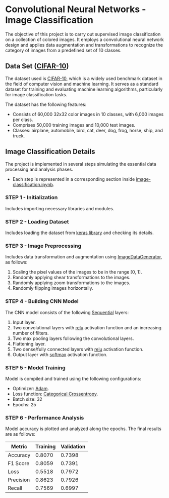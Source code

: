 # Convolutional Neural Networks - Image Classification
The objective of this project is to carry out supervised image classification on a collection of colored images. It employs a convolutional neural network design and applies data augmentation and transformations to recognize the category of images from a predefined set of 10 classes.

## Data Set ([CIFAR-10](https://www.cs.toronto.edu/~kriz/cifar.html))
The dataset used is [CIFAR-10](https://www.cs.toronto.edu/~kriz/cifar.html), which is a widely used benchmark dataset in the field of computer vision and machine learning. It serves as a standard dataset for training and evaluating machine learning algorithms, particularly for image classification tasks. 

The dataset has the following features:
- Consists of 60,000 32x32 color images in 10 classes, with 6,000 images per class.
- Comprises 50,000 training images and 10,000 test images.
- Classes: airplane, automobile, bird, cat, deer, dog, frog, horse, ship, and truck.

## Image Classification Details
The project is implemented in several steps simulating the essential data processing and analysis phases. <br/>
- Each step is represented in a corresponding section inside [image-classification.ipynb](https://github.com/sinanw/cnn-image-classification/blob/main/notebooks/image-classification.ipynb).

### STEP 1 - Initialization 

Includes importing necessary libraries and modules.

### STEP 2 - Loading Dataset

Includes loading the dataset from [keras library](https://www.tensorflow.org/api_docs/python/tf/keras/datasets/cifar10) and checking its details.

### STEP 3 - Image Preprocessing

Includes data transformation and augmentation using [ImageDataGenerator](https://www.tensorflow.org/api_docs/python/tf/keras/preprocessing/image/ImageDataGenerator), as follows:
1. Scaling the pixel values of the images to be in the range [0, 1].
2. Randomly applying shear transformations to the images.
3. Randomly applying zoom transformations to the images.
4. Randomly flipping images horizontally.

### STEP 4 - Building CNN Model

The CNN model consists of the following [Sequential](https://www.tensorflow.org/api_docs/python/tf/keras/Sequential) layers:

1. Input layer.
2. Two convolutional layers with [relu](https://www.tensorflow.org/api_docs/python/tf/keras/activations/relu) activation function and an increasing number of filters.
3. Two max pooling layers following the convolutional layers.
4. Flattening layer.
5. Two dense/fully connected layers with [relu](https://www.tensorflow.org/api_docs/python/tf/keras/activations/relu) activation function.
6. Output layer with [softmax](https://www.tensorflow.org/api_docs/python/tf/keras/layers/Softmax) activation function.

### STEP 5 - Model Training

Model is compiled and trained using the following configurations:

- Optimizer: [Adam](https://www.tensorflow.org/api_docs/python/tf/keras/optimizers/Adam).
- Loss function: [Categorical Crossentropy](https://www.tensorflow.org/api_docs/python/tf/keras/losses/categorical_crossentropy).
- Batch size: 32
- Epochs: 25

### STEP 6 - Performance Analysis

Model accuracy is plotted and analyzed along the epochs. The final results are as follows:

| Metric       | Training    | Validation  |
|--------------|-------------|-------------|
| Accuracy     | 0.8070      | 0.7398      |
| F1 Score     | 0.8059      | 0.7391      |
| Loss         | 0.5518      | 0.7972      |
| Precision    | 0.8623      | 0.7926      |
| Recall       | 0.7569      | 0.6997      |




